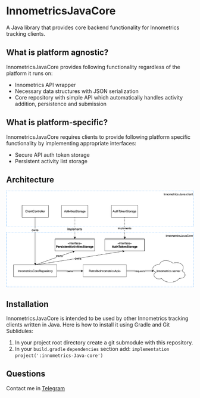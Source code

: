 # InnometricsJavaCore

A Java library that provides core backend functionality for Innometrics tracking clients. 

## What is platform agnostic?
InnometricsJavaCore provides following functionality regardless of the platform it runs on:
- Innometrics API wrapper
- Necessary data structures with JSON serialization
- Core repository with simple API which automatically handles activity addition, persistence and submission

## What is platform-specific?
InnometricsJavaCore requires clients to provide following platform specific functionality by implementing appropriate interfaces:
- Secure API auth token storage
- Persistent activity list storage

## Architecture
![Architecture scheme](media/core-architecture.png)

## Installation
InnometricsJavaCore is intended to be used by other Innometrics tracking clients written in Java. Here is how to install it using Gradle and Git Sublidules: 
1. In your project root directory create a git submodule with this repository.
2. In your `build.gradle` `dependencies` section add: `implementation project(':innometrics-Java-core')`

## Questions
Contact me in [Telegram](t.me/khabiroff)